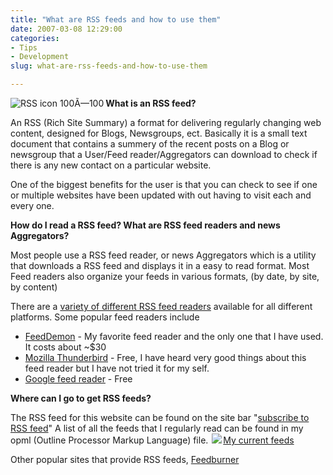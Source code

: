 ```yaml
---
title: "What are RSS feeds and how to use them"
date: 2007-03-08 12:29:00
categories:
- Tips
- Development
slug: what-are-rss-feeds-and-how-to-use-them

---
```


<a href="/public/uploads/2007/03/100px-feed-iconsvg.png" title="RSS icon 100Ã—100"><img src="/public/uploads/2007/03/100px-feed-iconsvg.png" alt="RSS icon 100Ã—100" align="left" /></a><strong>What is an RSS feed? </strong>

An RSS (Rich Site Summary) a format for delivering regularly changing web content, designed for Blogs, Newsgroups, ect.
Basically it is a small text document that contains a summery of the recent posts on a Blog or newsgroup that a User/Feed reader/Aggregators can download to check if there is any new contact on a particular website.

One of the biggest benefits for the user is that you can check to see if one or multiple websites have been updated with out having to visit each and every one.

<strong>How do I read a RSS feed? What are RSS feed readers and news Aggregators? </strong>

Most people use a RSS feed reader, or news Aggregators which is a utility that downloads a RSS feed and displays it in a easy to read format. Most Feed readers also organize your feeds in various formats, (by date, by site, by content)

There are a <a href="http://www.google.ca/search?q=feed+reader">variety of different RSS feed readers</a> available for all different platforms.
Some popular feed readers include
<ul>
	<li><a href="http://www.newsgator.com/NGOLProduct.aspx?ProdID=FeedDemon">FeedDemon</a> - My favorite feed reader and the only one that I have used. It costs about ~$30</li>
	<li><a href="http://www.google.com/reader/">Mozilla Thunderbird</a> - Free, I have heard very good things about this feed reader but I have not tried it for my self.</li>
	<li><a href="http://www.google.com/reader/">Google feed reader</a> - Free</li>
</ul>
<strong>Where can I go to get RSS feeds? </strong>

The RSS feed for this website can be found on the site bar "<a href="http://feeds.feedburner.com/Abluestar">subscribe to RSS feed</a>"
A list of all the feeds that I regularly read can be found in my opml (Outline Processor Markup Language) file.
<a href="/public/uploads/2007/03/03-08-2007.opml"><img src="http://www.abluestar.com/images/opml-icon-16x16.png" style="border-style: none; border-width: 0px; margin: 0px 2px; padding: 0px" />My current feeds</a>

Other popular sites that provide RSS feeds, <a href="http://www.feedburner.com/">Feedburner</a>
